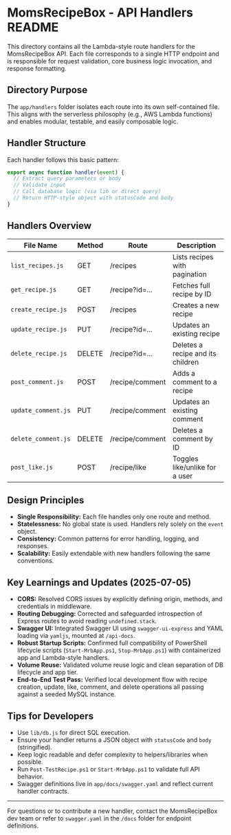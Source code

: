 # MomsRecipeBox - API Handlers README

This directory contains all the Lambda-style route handlers for the MomsRecipeBox API. Each file corresponds to a single HTTP endpoint and is responsible for request validation, core business logic invocation, and response formatting.

## Directory Purpose

The `app/handlers` folder isolates each route into its own self-contained file. This aligns with the serverless philosophy (e.g., AWS Lambda functions) and enables modular, testable, and easily composable logic.

## Handler Structure

Each handler follows this basic pattern:

```js
export async function handler(event) {
  // Extract query parameters or body
  // Validate input
  // Call database logic (via lib or direct query)
  // Return HTTP-style object with statusCode and body
}
```

## Handlers Overview

| File Name           | Method | Route           | Description                       |
| ------------------- | ------ | --------------- | --------------------------------- |
| `list_recipes.js`   | GET    | /recipes        | Lists recipes with pagination     |
| `get_recipe.js`     | GET    | /recipe?id=...  | Fetches full recipe by ID         |
| `create_recipe.js`  | POST   | /recipes        | Creates a new recipe              |
| `update_recipe.js`  | PUT    | /recipe?id=...  | Updates an existing recipe        |
| `delete_recipe.js`  | DELETE | /recipe?id=...  | Deletes a recipe and its children |
| `post_comment.js`   | POST   | /recipe/comment | Adds a comment to a recipe        |
| `update_comment.js` | PUT    | /recipe/comment | Updates an existing comment       |
| `delete_comment.js` | DELETE | /recipe/comment | Deletes a comment by ID           |
| `post_like.js`      | POST   | /recipe/like    | Toggles like/unlike for a user    |

## Design Principles

* **Single Responsibility:** Each file handles only one route and method.
* **Statelessness:** No global state is used. Handlers rely solely on the `event` object.
* **Consistency:** Common patterns for error handling, logging, and responses.
* **Scalability:** Easily extendable with new handlers following the same conventions.

## Key Learnings and Updates (2025-07-05)

* **CORS:** Resolved CORS issues by explicitly defining origin, methods, and credentials in middleware.
* **Routing Debugging:** Corrected and safeguarded introspection of Express routes to avoid reading `undefined.stack`.
* **Swagger UI:** Integrated Swagger UI using `swagger-ui-express` and YAML loading via `yamljs`, mounted at `/api-docs`.
* **Robust Startup Scripts:** Confirmed full compatibility of PowerShell lifecycle scripts (`Start-MrbApp.ps1`, `Stop-MrbApp.ps1`) with containerized app and Lambda-style handlers.
* **Volume Reuse:** Validated volume reuse logic and clean separation of DB lifecycle and app tier.
* **End-to-End Test Pass:** Verified local development flow with recipe creation, update, like, comment, and delete operations all passing against a seeded MySQL instance.

## Tips for Developers

* Use `lib/db.js` for direct SQL execution.
* Ensure your handler returns a JSON object with `statusCode` and `body` (stringified).
* Keep logic readable and defer complexity to helpers/libraries when possible.
* Run `Post-TestRecipe.ps1` or `Start-MrbApp.ps1` to validate full API behavior.
* Swagger definitions live in `app/docs/swagger.yaml` and reflect current handler contracts.

---

For questions or to contribute a new handler, contact the MomsRecipeBox dev team or refer to `swagger.yaml` in the `/docs` folder for endpoint definitions.
